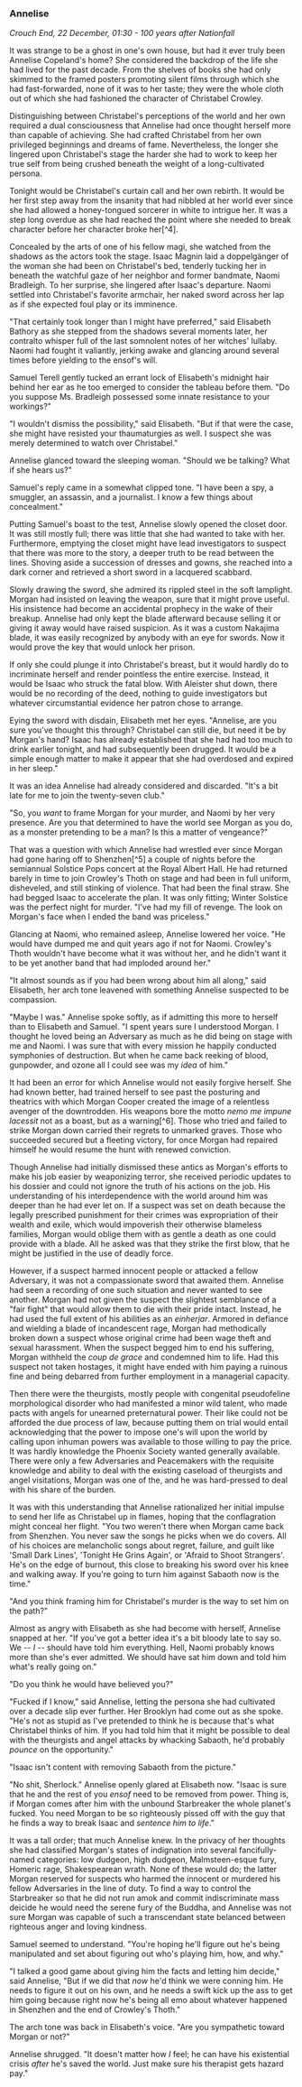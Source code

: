 ### Annelise
*Crouch End, 22 December, 01:30 - 100 years after Nationfall*

It was strange to be a ghost in one's own house, but had it ever truly been Annelise Copeland's home? She considered the backdrop of the life she had lived for the past decade. From the shelves of books she had only skimmed to the framed posters promoting silent films through which she had fast-forwarded, none of it was to her taste; they were the whole cloth out of which she had fashioned the character of Christabel Crowley.

Distinguishing between Christabel's perceptions of the world and her own required a dual consciousness that Annelise had once thought herself more than capable of achieving. She had crafted Christabel from her own privileged beginnings and dreams of fame. Nevertheless, the longer she lingered upon Christabel's stage the harder she had to work to keep her true self from being crushed beneath the weight of a long-cultivated persona.

Tonight would be Christabel's curtain call and her own rebirth. It would be her first step away from the insanity that had nibbled at her world ever since she had allowed a honey-tongued sorcerer in white to intrigue her. It was a step long overdue as she had reached the point where she needed to break character before her character broke her[^4].

Concealed by the arts of one of his fellow magi, she watched from the shadows as the actors took the stage. Isaac Magnin laid a doppelgänger of the woman she had been on Christabel's bed, tenderly tucking her in beneath the watchful gaze of her neighbor and former bandmate, Naomi Bradleigh. To her surprise, she lingered after Isaac's departure. Naomi settled into Christabel's favorite armchair, her naked sword across her lap as if she expected foul play or its imminence.

"That certainly took longer than I might have preferred," said Elisabeth Bathory as she stepped from the shadows several moments later, her contralto whisper full of the last somnolent notes of her witches' lullaby. Naomi had fought it valiantly, jerking awake and glancing around several times before yielding to the ensof's will.

Samuel Terell gently tucked an errant lock of Elisabeth's midnight hair behind her ear as he too emerged to consider the tableau before them. "Do you suppose Ms. Bradleigh possessed some innate resistance to your workings?"

"I wouldn't dismiss the possibility," said Elisabeth. "But if that were the case, she might have resisted your thaumaturgies as well. I suspect she was merely determined to watch over Christabel."

Annelise glanced toward the sleeping woman. "Should we be talking? What if she hears us?"

Samuel's reply came in a somewhat clipped tone. "I have been a spy, a smuggler, an assassin, and a journalist. I know a few things about concealment."

Putting Samuel's boast to the test, Annelise slowly opened the closet door. It was still mostly full; there was little that she had wanted to take with her. Furthermore, emptying the closet might have lead investigators to suspect that there was more to the story, a deeper truth to be read between the lines. Shoving aside a succession of dresses and gowns, she reached into a dark corner and retrieved a short sword in a lacquered scabbard.

Slowly drawing the sword, she admired its rippled steel in the soft lamplight. Morgan had insisted on leaving the weapon, sure that it might prove useful. His insistence had become an accidental prophecy in the wake of their breakup. Annelise had only kept the blade afterward because selling it or giving it away would have raised suspicion. As it was a custom Nakajima blade, it was easily recognized by anybody with an eye for swords. Now it would prove the key that would unlock her prison.

If only she could plunge it into Christabel's breast, but it would hardly do to incriminate herself and render pointless the entire exercise. Instead, it would be Isaac who struck the fatal blow. With Aleister shut down, there would be no recording of the deed, nothing to guide investigators but whatever circumstantial evidence her patron chose to arrange.

Eying the sword with disdain, Elisabeth met her eyes. "Annelise, are you sure you've thought this through? Christabel can still die, but need it be by Morgan's hand? Isaac has already established that she had had too much to drink earlier tonight, and had subsequently been drugged. It would be a simple enough matter to make it appear that she had overdosed and expired in her sleep."

It was an idea Annelise had already considered and discarded. "It's a bit late for me to join the twenty-seven club."

"So, you *want* to frame Morgan for your murder, and Naomi by her very presence. Are you that determined to have the world see Morgan as you do, as a monster pretending to be a man? Is this a matter of vengeance?"

That was a question with which Annelise had wrestled ever since Morgan had gone haring off to Shenzhen[^5] a couple of nights before the semiannual Solstice Pops concert at the Royal Albert Hall. He had returned barely in time to join Crowley's Thoth on stage and had been in full uniform, disheveled, and still stinking of violence. That had been the final straw. She had begged Isaac to accelerate the plan. It was only fitting; Winter Solstice was the perfect night for murder. "I've had my fill of revenge. The look on Morgan's face when I ended the band was priceless."

Glancing at Naomi, who remained asleep, Annelise lowered her voice. "He would have dumped me and quit years ago if not for Naomi. Crowley's Thoth wouldn't have become what it was without her, and he didn't want it to be yet another band that had imploded around her."

"It almost sounds as if you had been wrong about him all along," said Elisabeth, her arch tone leavened with something Annelise suspected to be compassion.

"Maybe I was." Annelise spoke softly, as if admitting this more to herself than to Elisabeth and Samuel. "I spent years sure I understood Morgan. I thought he loved being an Adversary as much as he did being on stage with me and Naomi. I was sure that with every mission he happily conducted symphonies of destruction. But when he came back reeking of blood, gunpowder, and ozone all I could see was my *idea* of him."

It had been an error for which Annelise would not easily forgive herself. She had known better, had trained herself to see past the posturing and theatrics with which Morgan Cooper created the image of a relentless avenger of the downtrodden. His weapons bore the motto *nemo me impune lacessit* not as a boast, but as a warning[^6]. Those who tried and failed to strike Morgan down carried their regrets to unmarked graves. Those who succeeded secured but a fleeting victory, for once Morgan had repaired himself he would resume the hunt with renewed conviction.

Though Annelise had initially dismissed these antics as Morgan's efforts to make his job easier by weaponizing terror, she received periodic updates to his dossier and could not ignore the truth of his actions on the job. His understanding of his interdependence with the world around him was deeper than he had ever let on. If a suspect was set on death because the legally prescribed punishment for their crimes was expropriation of their wealth and exile, which would impoverish their otherwise blameless families, Morgan would oblige them with as gentle a death as one could provide with a blade. All he asked was that they strike the first blow, that he might be justified in the use of deadly force.

However, if a suspect harmed innocent people or attacked a fellow Adversary, it was not a compassionate sword that awaited them. Annelise had seen a recording of one such situation and never wanted to see another. Morgan had not given the suspect the slightest semblance of a "fair fight" that would allow them to die with their pride intact. Instead, he had used the full extent of his abilities as an *einherjar*. Armored in defiance and wielding a blade of incandescent rage, Morgan had methodically broken down a suspect whose original crime had been wage theft and sexual harassment. When the suspect begged him to end his suffering, Morgan withheld the *coup de grace* and condemned him to life. Had this suspect not taken hostages, it might have ended with him paying a ruinous fine and being debarred from further employment in a managerial capacity.

Then there were the theurgists, mostly people with congenital pseudofeline morphological disorder who had manifested a minor wild talent, who made pacts with angels for unearned preternatural power. Their like could not be afforded the due process of law, because putting them on trial would entail acknowledging that the power to impose one's will upon the world by calling upon inhuman powers was available to those willing to pay the price. It was hardly knowledge the Phoenix Society wanted generally available. There were only a few Adversaries and Peacemakers with the requisite knowledge and ability to deal with the existing caseload of theurgists and angel visitations, Morgan was one of the, and he was hard-pressed to deal with his share of the burden.

It was with this understanding that Annelise rationalized her initial impulse to send her life as Christabel up in flames, hoping that the conflagration might conceal her flight. "You two weren't there when Morgan came back from Shenzhen. You never saw the songs he picks when we do covers. All of his choices are melancholic songs about regret, failure, and guilt like 'Small Dark Lines', 'Tonight He Grins Again', or 'Afraid to Shoot Strangers'. He's on the edge of burnout, this close to breaking his sword over his knee and walking away. If you're going to turn him against Sabaoth now is the time."

"And you think framing him for Christabel's murder is the way to set him on the path?"

Almost as angry with Elisabeth as she had become with herself, Annelise snapped at her. "If you've got a better idea it's a bit bloody late to say so. We -- *I* -- should have told him everything. Hell, Naomi probably knows more than she's ever admitted. We should have sat him down and told him what's really going on."

"Do you think he would have believed you?"

"Fucked if I know," said Annelise, letting the persona she had cultivated over a decade slip ever further. Her Brooklyn had come out as she spoke. "He's not as stupid as I've pretended to think he is because that's what Christabel thinks of him. If you had told him that it might be possible to deal with the theurgists and angel attacks by whacking Sabaoth, he'd probably *pounce* on the opportunity."

"Isaac isn't content with removing Sabaoth from the picture."

"No shit, Sherlock." Annelise openly glared at Elisabeth now. "Isaac is sure that he and the rest of you *ensof* need to be removed from power. Thing is, if Morgan comes after him with the unbound Starbreaker the whole planet's fucked. You need Morgan to be so righteously pissed off with the guy that he finds a way to break Isaac and *sentence him to life*."

It was a tall order; that much Annelise knew. In the privacy of her thoughts she had classified Morgan's states of indignation into several fancifully-named categories: low dudgeon, high dudgeon, Malmsteen-esque fury, Homeric rage, Shakespearean wrath. None of these would do; the latter Morgan reserved for suspects who harmed the innocent or murdered his fellow Adversaries in the line of duty. To find a way to control the Starbreaker so that he did not run amok and commit indiscriminate mass deicide he would need the serene fury of the Buddha, and Annelise was not sure Morgan was capable of such a transcendant state belanced between righteous anger and loving kindness.

Samuel seemed to understand. "You're hoping he'll figure out he's being manipulated and set about figuring out who's playing him, how, and why."

"I talked a good game about giving him the facts and letting him decide," said Annelise, "But if we did that *now* he'd think we were conning him. He needs to figure it out on his own, and he needs a swift kick up the ass to get him going because right now he's being all emo about whatever happened in Shenzhen and the end of Crowley's Thoth."

The arch tone was back in Elisabeth's voice. "Are you sympathetic toward Morgan or not?"

Annelise shrugged. "It doesn't matter how *I* feel; he can have his existential crisis *after* he's saved the world. Just make sure his therapist gets hazard pay."
